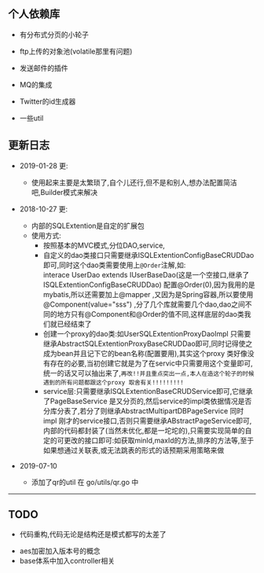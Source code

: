 

## 个人依赖库

* 有分布式分页的小轮子

* ftp上传的对象池(volatile那里有问题)

* 发送邮件的插件

* MQ的集成


* Twitter的id生成器

* 一些util


更新日志
---
-   2019-01-28 更:
    -   使用起来主要是太繁琐了,自个儿还行,但不是和别人,想办法配置简洁吧,Builder模式来解决

-   2018-10-27 更:
	-   内部的SQLExtention是自定的扩展包
	-   使用方式:
	    -   按照基本的MVC模式,分位DAO,service,
	    -   自定义的dao类接口只需要继承ISQLExtentionConfigBaseCRUDDao 即可,同时这个dao类需要使用上`@Order`注解,如:<br>
 interace UserDao extends IUserBaseDao(这是一个空接口,继承了ISQLExtentionConfigBaseCRUDDao)  配置@Order(0),因为我用的是mybatis,所以还需要加上@mapper ,又因为是Spring容器,所以要使用@Component(value="sss") ,分了几个库就需要几个dao,dao之间不同的地方只有@Component和@Order的值不同,这样底层的dao类我们就已经结束了
        -   创建一个proxy的dao类:如UserSQLExtentionProxyDaoImpl 只需要继承AbstractSQLExtentionProxyBaseCRUDDao即可,同时记得使之成为bean并且记下它的bean名称(配置要用),其实这个proxy 类好像没有存在的必要,当初创建它就是为了在servic中只需要用这个变量即可,统一的话又可以抽出来了,`再改!!并且重点突出一点,本人在造这个轮子的时候遇到的所有问题都跟这个proxy 取舍有关!!!!!!!!!`
        -   service层:只需要继承ISQLExtentionBaseCRUDService即可,它继承了PageBaseService 是又分页的,然后service的impl类依据情况是否分库分表了,若分了则继承AbstractMultipartDBPageService 同时impl 刚才的service接口,否则只需要继承ABstractPageService即可,内部的代码都封装了(当然未优化,都是一坨坨的),只需要实现简单的自定的可更改的接口即可:如获取minId,maxId的方法,排序的方法等,至于如果想通过关联表,或无法跳表的形式的话预期采用策略来做
-   2019-07-10
    -   添加了qr的util 在 go/utils/qr.go 中
    
    
---

TODO
--- 
* 代码重构,代码无论是结构还是模式都写的太差了   
-   aes加密加入版本号的概念
-   base体系中加入controller相关